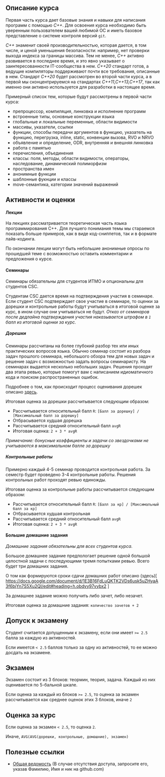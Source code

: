 
## Описание курса

Первая часть курса дает базовые знания и навыки для написания программ с помощью *С++*. Для освоения курса необходимо быть уверенным пользователем вашей любимой ОС и иметь базовое представление о системе контроля версий `git`.

*C++* знаменит своей производительностью, которая дается, в том числе, и ценой уменьшения безопасности: например, нет проверки выхода индекса за границы массива. Тем не менее, *C++* активно развивается в последнее время, и это явно указывает о заинтересованности IT-сообщества в нем. *C++20* стандарт готов, а ведущие компиляторы поддерживают почти все требования, описанные в нем. Стандарт *C++20* будет рассмотрен во второй части курса, а в первой мы сконцентрируемся на стандартах *C++11,C++13,C++17*, так как именно они активно используется для разработки в настоящее время.

Примерный список тем, которые будут рассмотрены в первой части курса:

 - препроцессор, компиляция, линковка и исполнение программ
 - встроенные типы, основные конструкции языка
 - глобальные и локальные переменные, области видимости
 - массивы, указатели, ссылки
 - функции, способы передачи аргументов в функцию, указатель на функцию, перегрузка, inline, static, конвенции вызова, RVO и NRVO
 - объявление и определение, ODR, внутренняя и внешняя линковка
 - работа с памятью
 - перечисления, объединения
 - классы: поля, методы, области видимости, операторы, наследование, динамический полиморфизм
 - пространства имен
 - анонимные функции
 - шаблонные фукнции и классы
 - move-семантика, категории значений выражений

## Активности и оценки

#### Лекции

На лекциях рассматривается теоретическая часть языка программирования С++. Для лучшего понимания темы мы стараемся показать больше примеров, как в виде код-сниппетов, так и в формате лайв-кодинга.

По окончании лекции могут быть небольшие анонимные опросы по прошедшей теме с возможностью оставить комментарии и предложения о курсе.

#### Семинары

Семинары обязательны для студентов ИТМО и опциональны для студентов CSC.

Студентам CSC дается время на подтверждения участия в семинаре. Если студент CSC подтверждает свое участие в семинаре, то оценки за дорешки и контрольные работы будут учитываться в итоговой оценке за курс, в ином случае они учитываться не будут. *Отказ от семинаров после дедлайна подтверждения участия наказывается штрафом в `1` балл из итоговой оценки за курс.*

##### Дорешки

Семинары рассчитаны на более глубокий разбор тех или иных практических вопросов языка. Обычно семинар состоит из разбора задач прошлого семинара, небольшого обзора тем для новых задач и решение задач с возможностью задать вопросы семинаристу.
На семинарах выдается неcколько небольших задач. Решения проходят два этапа ревью, которые помогут вам с написанием идиоматичного кода и поиском распространенных ошибок.

Подробнее о том, как происходит процесс оценивания дорешек описано [здесь](https://github.com/cpp-practice/cpp-materials-2021-public/blob/master/seminars/README.md).

Итоговая оценка за дорешки рассчитывается следующим образом:

 - Рассчитывается относительный балл `R`: `[Балл за дорешку] / [Максимальный балл за дорешку]`
 - Отбрасывается худшая дорешка
 - Рассчитывается средний относительный балл `avgR`
 - Итоговая оценка: `2 + 3 * avgR`

_Примечание: бонусные коэффициенты и задачи со звездочками не учитываются в максимальном балле за дорешку_

##### Контрольные работы

Примерно каждый 4-5 семинар проводится контрольная работа. За семестр будет проведено 3-4 контрольные работы.
Решения контрольных работ проходят ревью единожды.

Итоговая оценка за контрольные работы рассчитывается следующим образом:

 - Рассчитывается относительный балл `R`: `[Балл за кр] / [Максимальный балл за кр]`
 - Отбрасывается худшая контрольная
 - Рассчитывается средний относительный балл `avgR`
 - Итоговая оценка: `2 + 3 * avgR`

#### Большие домашние задания

*Домашние задания обязательны для всех студентов курса.*

Большое домашнее задание предпологает решение одной большой целостной задачи с последующими тремя попытками ревью. Всего будет три домашних задания.

О том как формируются сроки сдачи домашних работ описано (здесь)[ https://docs.google.com/document/d/1E3B16FdLuQKTK2VDs6usk5uZHyaA3f6bjYn7S5Xu2QI/edit#heading=h.obdvy97vybx2 ]

За домашнее задание можно получить либо зачет, либо незачет.

Итоговая оценка за домашние задания: `количество зачетов + 2`


## Допуск к экзамену

Студент считается допущенным к экзамену, если они имеет `>= 2.5` балла за каждую из активностей.

Если имеется `< 2.5` баллов только за одну из активностей, то ее можно досдать на экзамене.

## Экзамен

Экзамен состоит из 3 блоков: теормин, теория, задача. Каждый из них оценивается по 5-бальной шкале.

Если оценка за каждый из блоков `>= 2.5`, то оценка за экзамен рассчитывается как среднее оценок этих 3 блоков, иначе `2`

## Оценка за курс

Если оценка за экзамен `< 2.5`, то оценка `2`.

Иначе, `AVG(AVG(дорешки, контрольные, домашние), экзамен)`


## Полезные ссылки

- [Общая ведомость](https://docs.google.com/spreadsheets/d/1sio-hlxpEqgwgmUJDnQ8UL76fai3K2npazfroXBB8iM/edit#gid=238053417) (В случае отсутствия доступа, запросите его, указав Фамилию, Имя и ник на github.com)

